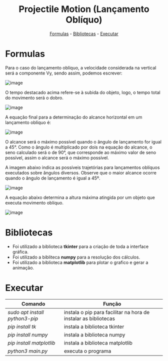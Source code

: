 <h1 align="center">Projectile Motion (Lançamento Oblíquo)</h1>
<p style align="center">
  <a href="#formulas">Formulas</a> -
  <a href="#bibliotecas">Bibliotecas</a> -
  <a href="#executar">Executar</a> 
</p>

# Formulas
Para o caso do lançamento oblíquo, a velocidade considerada na vertical será a componente Vy, sendo assim, podemos escrever:

![image](https://user-images.githubusercontent.com/55333375/177892623-3e751c58-e362-4852-9a2b-28d8a4bbb135.png)

O tempo destacado acima refere-se à subida do objeto, logo, o tempo total do movimento será o dobro.

![image](https://user-images.githubusercontent.com/55333375/177892676-c2924646-2e03-41aa-96c7-39b623652868.png)

A equação final para a determinação do alcance horizontal em um lançamento oblíquo é:

![image](https://user-images.githubusercontent.com/55333375/177892703-148a6407-c65b-48e7-bc95-fe360eec00c9.png)

O alcance será o máximo possível quando o ângulo de lançamento for igual a 45°. Como o ângulo é multiplicado por dois na equação do alcance, o seno calculado será o de 90°, que corresponde ao máximo valor de seno possível, assim o alcance será o máximo possível.

A imagem abaixo indica as possíveis trajetórias para lançamentos oblíquos executados sobre ângulos diversos. Observe que o maior alcance ocorre quando o ângulo de lançamento é igual a 45º.

![image](https://user-images.githubusercontent.com/55333375/177892719-1ecb5ef7-52ad-4c18-bfee-6bef4d26875d.png)

A equação abaixo determina a altura máxima atingida por um objeto que executa movimento oblíquo.

![image](https://user-images.githubusercontent.com/55333375/177892731-e3c5c0ae-7075-4af5-9c1d-003e615bdafb.png)


# Bibliotecas 
+ Foi utilizado a biblioteca **tkinter** para a criação de toda a interface gráfica.
+ Foi utilizado a bibliteca **numpy** para a resolução dos cálculos.
+ Foi utilizado a biblioteca **matplotlib** para plotar o grafico e gerar a animação.
# Executar
|   Comando   |    Função  |    
| -----------------------|-----------------------|
|    *sudo apt install python3-pip*     |     instala o pip para facilitar na hora de instalar as bibliotecas  |   
|     *pip install tk*     |   instala a biblioteca tkinter    |      
|     *pip install numpy*     |    instala a biblioteca numpy    |      
|*pip install matplotlib* | instala a biblioteca matplotlib
| *python3 main.py*| executa o programa
